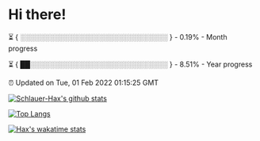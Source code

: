 # Hi there!

⏳ { ░░░░░░░░░░░░░░░░░░░░░░░░░░░░░░ } - 0.19% - Month progress

⏳ { ██░░░░░░░░░░░░░░░░░░░░░░░░░░░░ } - 8.51% - Year progress

⏰ Updated on Tue, 01 Feb 2022 01:15:25 GMT


[![Schlauer-Hax's github stats](https://github-readme-stats.vercel.app/api?username=Schlauer-Hax&show_icons=true&theme=dark&count_private=true)](https://github.com/Schlauer-Hax)


[![Top Langs](https://github-readme-stats.vercel.app/api/top-langs/?username=Schlauer-Hax&layout=compact&theme=dark)](https://github.com/Schlauer-Hax?tab=repositories)


[![Hax's wakatime stats](https://github-readme-stats.vercel.app/api/wakatime?username=Hax&theme=dark)](https://wakatime.com/@Hax)


